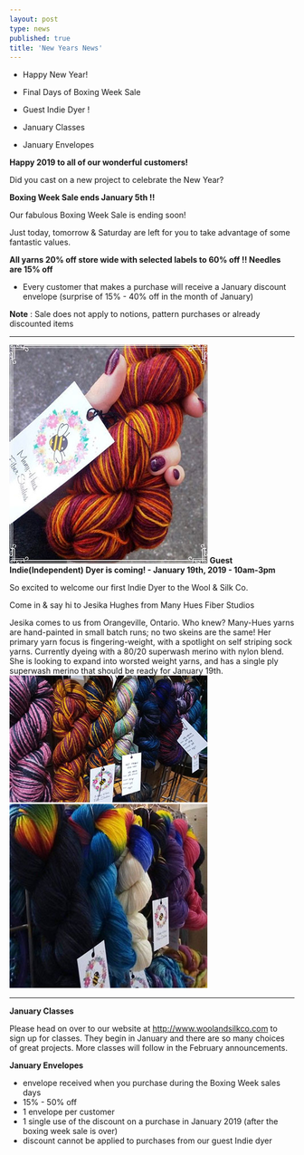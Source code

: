 ```yaml
---
layout: post
type: news
published: true
title: 'New Years News'
---
```


- Happy New Year!

- Final Days of Boxing Week Sale

- Guest Indie Dyer !

- January Classes

- January Envelopes
 
<strong>Happy 2019 to all of our wonderful customers!</strong>

Did you cast on a new project to celebrate the New Year?

<strong>Boxing Week Sale ends January 5th !!</strong>
 
Our fabulous Boxing Week Sale is ending soon!

Just today, tomorrow & Saturday are left for you to take advantage of some fantastic values. 
  
<strong>All yarns 20% off store wide with selected labels to 60% off !! Needles are 15% off</strong>
- Every customer that makes a purchase will receive a January discount envelope (surprise of 15% - 40% off in the month of January)

**Note** : Sale does not apply to notions, pattern purchases or already discounted items
<hr />
<img src="/img/indie.jpg">
<strong>Guest Indie(Independent) Dyer is coming! - January 19th, 2019 - 10am-3pm</strong>

So excited to welcome our first Indie Dyer to the Wool & Silk Co.
 
Come in & say hi to Jesika Hughes from Many Hues Fiber Studios
 
Jesika comes to us from Orangeville, Ontario. Who knew?   Many-Hues yarns are hand-painted in small batch runs; no two skeins are the same!
Her primary yarn focus is fingering-weight, with a spotlight on self striping sock yarns. Currently dyeing with a 80/20 superwash merino with nylon blend.  She is looking to expand into worsted weight yarns, and has a single ply superwash merino that should be ready for January 19th. 
<img src="/img/indie2.jpg">
<img src="/img/indie3.jpg"><hr />
<strong>January Classes</strong>

Please head on over to our website at http://www.woolandsilkco.com to sign up for classes. They begin in January and there are so many choices of great projects. More classes will follow in the February announcements.

<strong>January Envelopes</strong>

- envelope received when you purchase during the Boxing Week sales days
- 15% - 50% off 
- 1 envelope per customer
- 1 single use of the discount on a purchase in January 2019 (after the boxing week sale is over)
- discount cannot be applied to purchases from our guest Indie dyer
